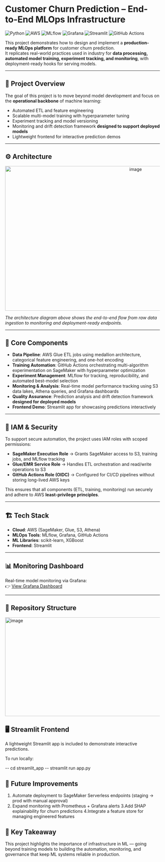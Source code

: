 # Customer Churn Prediction – End-to-End MLOps Infrastructure

![Python](https://img.shields.io/badge/Python-3.11-blue?logo=python)
![AWS](https://img.shields.io/badge/AWS-SageMaker%20%7C%20Glue%20%7C%20S3-orange?logo=amazon-aws)
![MLflow](https://img.shields.io/badge/MLflow-Experiment%20Tracking-blue?logo=mlflow)
![Grafana](https://img.shields.io/badge/Grafana-Monitoring-orange?logo=grafana)
![Streamlit](https://img.shields.io/badge/Streamlit-Frontend-red?logo=streamlit)
![GitHub Actions](https://img.shields.io/badge/GitHub%20Actions-CI%2FCD-black?logo=githubactions)

This project demonstrates how to design and implement a **production-ready MLOps platform** for customer churn prediction.  
It replicates real-world practices used in industry for **data processing, automated model training, experiment tracking, and monitoring**, with deployment-ready hooks for serving models.

---

## 🚀 Project Overview
The goal of this project is to move beyond model development and focus on the **operational backbone** of machine learning:
- Automated ETL and feature engineering  
- Scalable multi-model training with hyperparameter tuning  
- Experiment tracking and model versioning  
- Monitoring and drift detection framework **designed to support deployed models**  
- Lightweight frontend for interactive prediction demos  

---

## ⚙️ Architecture
<p align="center">
  <img width="834" height="470" alt="image" src="https://github.com/user-attachments/assets/73478fd6-c921-4d61-8605-6338b190220a" />

</p>

_The architecture diagram above shows the end-to-end flow from raw data ingestion to monitoring and deployment-ready endpoints._  

---

## 🔑 Core Components
- **Data Pipeline**: AWS Glue ETL jobs using medallion architecture, categorical feature engineering, and one-hot encoding  
- **Training Automation**: GitHub Actions orchestrating multi-algorithm experimentation on SageMaker with hyperparameter optimization  
- **Experiment Management**: MLflow for tracking, reproducibility, and automated best-model selection  
- **Monitoring & Analysis**: Real-time model performance tracking using S3 data lakes, Athena queries, and Grafana dashboards  
- **Quality Assurance**: Prediction analysis and drift detection framework **designed for deployed models**  
- **Frontend Demo**: Streamlit app for showcasing predictions interactively  

---

## 🔐 IAM & Security
To support secure automation, the project uses IAM roles with scoped permissions:
- **SageMaker Execution Role** → Grants SageMaker access to S3, training jobs, and MLflow tracking  
- **Glue/EMR Service Role** → Handles ETL orchestration and read/write operations to S3  
- **GitHub Actions Role (OIDC)** → Configured for CI/CD pipelines without storing long-lived AWS keys  

This ensures that all components (ETL, training, monitoring) run securely and adhere to AWS **least-privilege principles**.  

---

## 🏗️ Tech Stack
- **Cloud**: AWS (SageMaker, Glue, S3, Athena)  
- **MLOps Tools**: MLflow, Grafana, GitHub Actions  
- **ML Libraries**: scikit-learn, XGBoost  
- **Frontend**: Streamlit  

---

## 📊 Monitoring Dashboard
Real-time model monitoring via Grafana:  
👉 [View Grafana Dashboard](https://sankalp20487.grafana.net/d/438bb8a0-2468-462c-9bde-15719f249ad6/customerchurnmodelmonitoring?orgId=1&from=2025-08-22T04:00:00.500Z&to=2025-09-03T03:59:58.500Z&timezone=browser)

---

## 📂 Repository Structure

<img width="597" height="321" alt="image" src="https://github.com/user-attachments/assets/001cdae5-1864-4f84-ac36-b7db2f768354" />

## 🖥️ Streamlit Frontend
A lightweight Streamlit app is included to demonstrate interactive predictions.

To run locally:

-- cd streamlit_app
-- streamlit run app.py

## 🔮 Future Improvements

1. Automate deployment to SageMaker Serverless endpoints (staging → prod with manual approval)
2. Expand monitoring with Prometheus + Grafana alerts
3.Add SHAP explainability for churn predictions
4.Integrate a feature store for managing engineered features

## 📌 Key Takeaway
This project highlights the importance of infrastructure in ML — going beyond training models to building the automation, monitoring, and governance that keep ML systems reliable in production.



